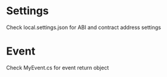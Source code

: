 # Settings
Check local.settings.json for ABI and contract address settings

# Event
Check MyEvent.cs for event return object